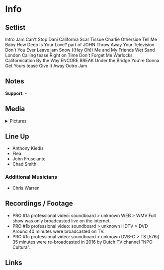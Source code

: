 # Info

## Setlist

Intro Jam
Can't Stop
Dani California
Scar Tissue
Charlie
Otherside
Tell Me Baby
How Deep Is Your Love? part of JOHN
Throw Away Your Television
Don't You Ever Leave jam
Snow ((Hey Oh))
Me and My Friends
Wet Sand
London Calling tease
Right on Time
Don't Forget Me
Warlocks
Californication
By the Way
ENCORE BREAK
Under the Bridge
You're Gonna Get Yours tease
Give It Away
Outro Jam

## Notes

**Support**: -

## Media 

<details>
  <summary>Pictures</summary>
  <!--<img alt="Setlist" title="Setlist" src="_.jpg" height="200" />
  <img alt="Flyer" title="Flyer" src="_.jpg" height="200" />
  <img alt="Clipper" title="Clipper" src="_.jpg" height="200" />
  <img alt="Ticket" title="Ticket" src="_.jpg" height="200" />
  -->
</details>

## Line Up

* Anthony Kiedis
* Flea
* John Frusciante
* Chad Smith

### Additional Musicians

* Chris Warren

## Recordings / Footage

* PRO #1a professional video: soundboard > unknown WEB > WMV Full show was only broadcasted live on the internet.
* PRO #1b professional video: soundboard > unknown HDTV > DVD Around 40 minutes were broadcasted on TV.
* PRO #1c professional video: soundboard > unknown DVB-C > TS [576i] 35 minutes were re-broadcasted in 2016 by Dutch TV channel "NPO Cultura".

## Links